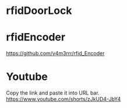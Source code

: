 # rfidDoorLock
# rfidEncoder
https://github.com/v4m3rrr/rfid_Encoder
# Youtube
Copy the link and paste it into URL bar.
https://www.youtube.com/shorts/zJkUD4-JbY4

